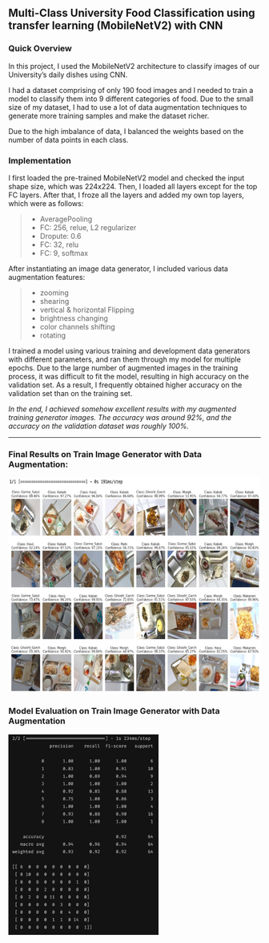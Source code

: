 ## Multi-Class University Food Classification using transfer learning (MobileNetV2) with CNN

### Quick Overview
In this project, I used the MobileNetV2 architecture to classify images of our University’s daily dishes using CNN.

I had a dataset comprising of only 190 food images and I needed to train a model to classify them into 9 different categories of food. Due to the small size of my dataset, I had to use a lot of data augmentation techniques to generate more training samples and make the dataset richer.

Due to the high imbalance of data, I balanced the weights based on the number of data points in each class.

### Implementation  

I first loaded the pre-trained MobileNetV2 model and checked the input shape size, which was 224x224. Then, I loaded all layers except for the top FC layers. After that, I froze all the layers and added my own top layers, which were as follows:
>* AveragePooling 
>* FC: 256, relue, L2 regularizer
>* Dropute: 0.6
>* FC: 32, relu
>* FC: 9, softmax

After instantiating an image data generator, I included various data augmentation features:
>* zooming
>* shearing
>* vertical & horizontal Flipping
>* brightness changing
>* color channels shifting
>* rotating

I trained a model using various training and development data generators with different parameters, and ran them through my model for multiple epochs. Due to the large number of augmented images in the training process, it was difficult to fit the model, resulting in high accuracy on the validation set. As a result, I frequently obtained higher accuracy on the validation set than on the training set.

*In the end, I achieved somehow excellent results with my augmented training generator images. The accuracy was around 92%, and the accuracy on the validation dataset was roughly 100%.*


----
### Final Results on Train Image Generator with Data Augmentation:


<img src="https://github.com/parsaoy/Multi-Class-University-Food-Classifier-CNN-Project/blob/master/README%20images/Final%20Results.jpeg?raw=true" alt="Sample Image" width="710" height="430">


### Model Evaluation on Train Image Generator with Data Augmentation


<img src="https://github.com/parsaoy/Multi-Class-University-Food-Classifier-CNN-Project/blob/master/README%20images/Evaluation.jpeg?raw=true" alt="Sample Image" width="300" height="400">